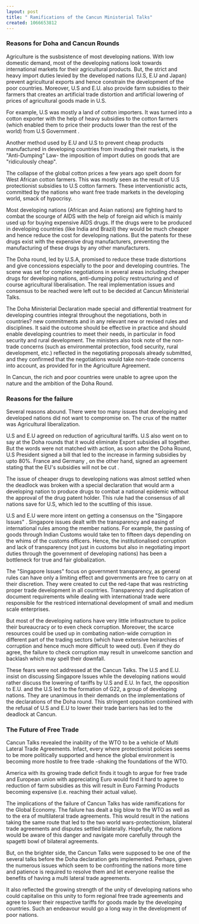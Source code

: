```yaml
--- 
layout: post
title: " Ramifications of the Cancun Ministerial Talks"
created: 1066653812
---
```

<h3>Reasons for Doha and Cancun Rounds </h3>


Agriculture is the susbsistence of most developing nations. With low domestic demand, most of the developing nations look towards international markets for their agricultural products. But, the strict and heavy import duties levied by the developed nations (U.S, E.U and Japan) prevent agricultural exports and hence constrain the development of the poor countries. Moreover, U.S and E.U. also provide farm subsidies to their farmers that creates an artificial trade distortion and artificial lowering of prices of agricultural goods made in U.S. 


For example, U.S was mostly a land of cotton importers. It was turned into a cotton exporter with the help of heavy subsidies to the cotton farmers (which enabled them to price their products lower than the rest of the world) from U.S Government .


Another method used by E.U and U.S to prevent cheap products manufactured in developing countries from invading their markets, is the "Anti-Dumping" Law- the imposition of import duties on goods that are "ridiculously cheap". 


The collapse of the global cotton prices a few years ago spelt doom for West African cotton farmers. This was mostly seen as the result of U.S protectionist subsidies to U.S cotton farmers. 
These interventionistic acts, committed by the nations who want free trade markets in the developing world, smack of hypocrisy.


Most developing nations (African and Asian nations) are fighting hard to combat the scourge of AIDS with the help of foreign aid which is mainly used up for buying expensive AIDS drugs. If the drugs were to be produced in developing countries (like India and Brazil) they would be much cheaper and hence reduce the cost for developing nations. But the patents for these drugs exist with the expensive drug manufacturers, preventing the manufacturing of these drugs by any other manufacturers. 


The Doha round, led by U.S.A, promised to reduce these trade distortions and give concessions especially to the poor and developing countries. The scene was set for complex negotiations in several areas including cheaper drugs for developing nations, anti-dumping policy restructuring and of course agricultural liberalisation. The real implementation issues and consensus to be reached were left out to be decided at Cancun Ministerial Talks. 


The Doha Ministerial Declaration made special and differential treatment for developing countries integral throughout the negotiations, both in countries? new commitments and in any relevant new or revised rules and disciplines. It said the outcome should be effective in practice and should enable developing countries to meet their needs, in particular in food security and rural development. The ministers also took note of the non-trade concerns (such as environmental protection, food security, rural development, etc.) reflected in the negotiating proposals already submitted, and they confirmed that the negotiations would take non-trade concerns into account, as provided for in the Agriculture Agreement.


In Cancun, the rich and poor countries were unable to agree upon the nature and the ambition of the Doha Round. 


<h3>Reasons for the failure</h3>

Several reasons abound. There were too many issues that developing and developed nations did not want to compromise on. The crux of the matter was Agricultural liberalization.


U.S and E.U agreed on reduction of agricultural tariffs. U.S also went on to say at the Doha rounds that it would eliminate Export subsidies all together. But the words were not matched with action, as soon after the Doha Round, U.S President signed a bill that led to the increase in farming subsidies by upto 80%. France and Germany , on the other hand, signed an agreement stating that the EU's subsidies will not be cut . 


The issue of cheaper drugs to developing nations was almost settled when the deadlock was broken with a special declaration that would arm a developing nation to produce drugs to combat a national epidemic without the approval of the drug patent holder. This rule had the consensus of all nations save for U.S, which led to the scuttling of this issue. 


U.S and E.U were more intent on getting a consensus on the "Singapore Issues" . Singapore issues dealt with the transparency and easing of international rules among the member nations. For example, the passing of goods through Indian Customs would take ten to fifteen days depending on the whims of the customs officers. Hence, the institutionalised corruption and lack of transparency (not just in customs but also in negotiating import duties through the government of developing nations) has been a bottleneck for true and fair globalization. 


The "Singapore Issues" focus on government transparency, as general rules can have only a limiting effect and governments are free to carry on at their discretion. They were created to cut the red-tape that was restricting proper trade development in all countries. Transparency and duplication of document requirements while dealing with international trade were responsible for the restriced international development of small and medium scale enterprises.

 
But most of the developing nations have very little infrastructure to police their bureaucracy or to even check corruption. Moreover, the scarce resources could be used up in combating nation-wide corruption in different part of the trading sectors (which have extensive heirarchies of corruption and hence much more difficult to weed out). Even if they do agree, the failure to check corruption may result in unwelcome sanction and backlash which may spell their downfall. 

These fears were not addressed at the Cancun Talks. The U.S and E.U. insist on discussing Singapore Issues while the developing nations would rather discuss the lowering of tariffs by U.S and E.U. In fact, the opposition to E.U. and the U.S led to the formation of G22, a group of developing nations. They are unanimous in their demands on the implementations of the declarations of the Doha round. This stringent opposition combined with the refusal of U.S and E.U to lower their trade barriers has led to the deadlock at Cancun.


<h3>The Future of Free Trade</h3>

Cancun Talks revealed the inability of the WTO to be a vehicle of Multi Lateral Trade Agreements. Infact, every where protectionist policies seems to be more politically supported and hence the global environment is becoming more hostile to free trade -shaking the foundations of the WTO.

 
America with its growing trade deficit finds it tough to argue for free trade and European union with appreciating Euro would find it hard to agree to reduction of farm subsidies as this will result in Euro Farming Products becoming expensive (i.e. reaching their actual value). 

The implications of the failure of Cancun Talks has wide ramifications for the Global Economy. The failure has dealt a big blow to the WTO as well as to the era of multilateral trade agreements. This would result in the nations taking the same route that led to the two world wars-protectionism, bilateral trade agreements and disputes settled bilaterally. Hopefully, the nations would be aware of this danger and navigate more carefully through the spagetti bowl of bilateral agreements. 


But, on the brighter side, the Cancun Talks were supposed to be one of the several talks before the Doha declaration gets implemented. Perhaps, given the numerous issues which seem to be confronting the nations more time and patience is required to resolve them and let everyone realise the benefits of having a multi lateral trade agreements. 


It also reflected the growing strength of the unity of developing nations who could capitalise on this unity to form regional free trade agreements and agree to lower their respective tariffs for goods made by the developing countries. Such an endeavour would go a long way in the development of poor nations.
